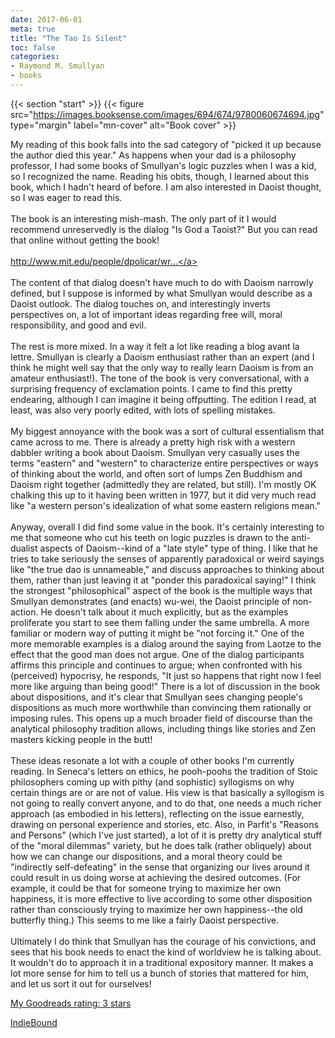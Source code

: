 ```yaml
---
date: 2017-06-01
meta: true
title: "The Tao Is Silent"
toc: false
categories:
- Raymond M. Smullyan
- books
---
```


{{< section "start" >}}
{{< figure src="https://images.booksense.com/images/694/674/9780060674694.jpg" type="margin" label="mn-cover" alt="Book cover" >}}

My reading of this book falls into the sad category of "picked it up because the author died this year." As happens when your dad is a philosophy professor, I had some books of Smullyan's logic puzzles when I was a kid, so I recognized the name. Reading his obits, though, I learned about this book, which I hadn't heard of before. I am also interested in Daoist thought, so I was eager to read this.<br /><br />The book is an interesting mish-mash. The only part of it I would recommend unreservedly is the dialog "Is God a Taoist?" But you can read that online without getting the book!<br /><br /><a target="_blank" href="http://www.mit.edu/people/dpolicar/writing/prose/text/godTaoist.html" rel="nofollow noopener">http://www.mit.edu/people/dpolicar/wr...</a><br /><br />The content of that dialog doesn't have much to do with Daoism narrowly defined, but I suppose is informed by what Smullyan would describe as a Daoist outlook. The dialog touches on, and interestingly inverts perspectives on, a lot of important ideas regarding free will, moral responsibility, and good and evil. <br /><br />The rest is more mixed. In a way it felt a lot like reading a blog avant la lettre. Smullyan is clearly a Daoism enthusiast rather than an expert (and I think he might well say that the only way to really learn Daoism is from an amateur enthusiast!). The tone of the book is very conversational, with a surprising frequency of exclamation points. I came to find this pretty endearing, although I can imagine it being offputting. The edition I read, at least, was also very poorly edited, with lots of spelling mistakes.<br /><br />My biggest annoyance with the book was a sort of cultural essentialism that came across to me. There is already a pretty high risk with a western dabbler writing a book about Daoism. Smullyan very casually uses the terms "eastern" and "western" to characterize entire perspectives or ways of thinking about the world, and often sort of lumps Zen Buddhism and Daoism right together (admittedly they are related, but still). I'm mostly OK chalking this up to it having been written in 1977, but it did very much read like "a western person's idealization of what some eastern religions mean." <br /><br />Anyway, overall I did find some value in the book. It's certainly interesting to me that someone who cut his teeth on logic puzzles is drawn to the anti-dualist aspects of Daoism--kind of a "late style" type of thing. I like that he tries to take seriously the senses of apparently paradoxical or weird sayings like "the true dao is unnameable," and discuss approaches to thinking about them, rather than just leaving it at "ponder this paradoxical saying!" I think the strongest "philosophical" aspect of the book is the multiple ways that Smullyan demonstrates (and enacts) wu-wei, the Daoist principle of non-action. He doesn't talk about it much explicitly, but as the examples proliferate you start to see them falling under the same umbrella. A more familiar or modern way of putting it might be "not forcing it." One of the more memorable examples is a dialog around the saying from Laotze to the effect that the good man does not argue. One of the dialog participants affirms this principle and continues to argue; when confronted with his (perceived) hypocrisy, he responds, "It just so happens that right now I feel more like arguing than being good!" There is a lot of discussion in the book about dispositions, and it's clear that Smullyan sees changing people's dispositions as much more worthwhile than convincing them rationally or imposing rules. This opens up a much broader field of discourse than the analytical philosophy tradition allows, including things like stories and Zen masters kicking people in the butt! <br /><br />These ideas resonate a lot with a couple of other books I'm currently reading. In Seneca's letters on ethics, he pooh-poohs the tradition of Stoic philosophers coming up with pithy (and sophistic) syllogisms on why certain things are or are not of value. His view is that basically a syllogism is not going to really convert anyone, and to do that, one needs a much richer approach (as embodied in his letters), reflecting on the issue earnestly, drawing on personal experience and stories, etc. Also, in Parfit's "Reasons and Persons" (which I've just started), a lot of it is pretty dry analytical stuff of the "moral dilemmas" variety, but he does talk (rather obliquely) about how we can change our dispositions, and a moral theory could be "indirectly self-defeating" in the sense that organizing our lives around it could result in us doing worse at achieving the desired outcomes. (For example, it could be that for someone trying to maximize her own happiness, it is more effective to live according to some other disposition rather than consciously trying to maximize her own happiness--the old butterfly thing.) This seems to me like a fairly Daoist perspective.<br /><br />Ultimately I do think that Smullyan has the courage of his convictions, and sees that his book needs to enact the kind of worldview he is talking about. It wouldn't do to approach it in a traditional expository manner. It makes a lot more sense for him to tell us a bunch of stories that mattered for him, and let us sort it out for ourselves!

[My Goodreads rating: 3 stars](https://www.goodreads.com/review/show/2008051508)  

[IndieBound](https://www.indiebound.org/book/9780060674694)
